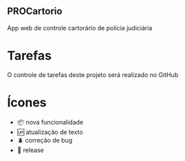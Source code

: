 ## PROCartorio
App web de controle cartorário de polícia judiciária
# Tarefas

O controle de tarefas deste projeto será realizado no GitHub
# Ícones

- :package: nova funcionalidade
- :up: atualização de texto
- :beetle: correção de bug
- :checkered_flag: release
